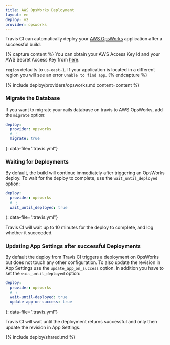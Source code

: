 ```yaml
---
title: AWS OpsWorks Deployment
layout: en
deploy: v2
provider: opsworks
---
```


Travis CI can automatically deploy your [AWS OpsWorks](https://aws.amazon.com/en/opsworks/) application after a successful build.

{% capture content %}
  You can obtain your AWS Access Key Id and your AWS Secret Access Key from
  [here](https://console.aws.amazon.com/iam/home?#security_credential).

  `region` defaults to `us-east-1`. If your application is located in a different
  region you will see an error `Unable to find app`.
{% endcapture %}

{% include deploy/providers/opsworks.md content=content %}

### Migrate the Database

If you want to migrate your rails database on travis to AWS OpsWorks, add the `migrate` option:

```yaml
deploy:
  provider: opsworks
  # ⋮
  migrate: true
```
{: data-file=".travis.yml"}

### Waiting for Deployments

By default, the build will continue immediately after triggering an OpsWorks
deploy. To wait for the deploy to complete, use the `wait_until_deployed`
option:

```yaml
deploy:
  provider: opsworks
  # ⋮
  wait_until_deployed: true
```
{: data-file=".travis.yml"}

Travis CI will wait up to 10 minutes for the deploy to complete, and log
whether it succeeded.

### Updating App Settings after successful Deployments

By default the deploy from Travis CI triggers a deployment on OpsWorks but does
not touch any other configuration. To also update the revision in App Settings
use the `update_app_on_success` option. In addition you have to set the
`wait_until_deployed` option:

```yaml
deploy:
  provider: opsworks
  # ⋮
  wait-until-deployed: true
  update-app-on-success: true
```
{: data-file=".travis.yml"}

Travis CI will wait until the deployment returns successful and only then
update the revision in App Settings.

{% include deploy/shared.md %}

